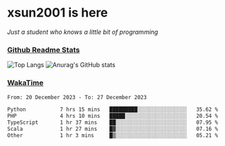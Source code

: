 # xsun2001 is here

*Just a student who knows a little bit of programming*

### [Github Readme Stats](https://github.com/anuraghazra/github-readme-stats)

![Top Langs](https://github-readme-stats.vercel.app/api/top-langs/?username=xsun2001&layout=compact&theme=radical) ![Anurag's GitHub stats](https://github-readme-stats.vercel.app/api?username=xsun2001&show_icons=true&theme=radical)

### [WakaTime](https://wakatime.com)

<!--START_SECTION:waka-->

```txt
From: 20 December 2023 - To: 27 December 2023

Python           7 hrs 15 mins   █████████░░░░░░░░░░░░░░░░   35.62 %
PHP              4 hrs 10 mins   █████░░░░░░░░░░░░░░░░░░░░   20.54 %
TypeScript       1 hr 37 mins    ██░░░░░░░░░░░░░░░░░░░░░░░   07.95 %
Scala            1 hr 27 mins    █▓░░░░░░░░░░░░░░░░░░░░░░░   07.16 %
Other            1 hr 3 mins     █▒░░░░░░░░░░░░░░░░░░░░░░░   05.21 %
```

<!--END_SECTION:waka-->
